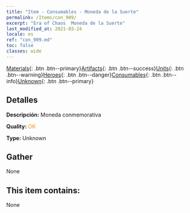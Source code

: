 ```yaml
---
title: "Item - Consumables - Moneda de la Suerte"
permalink: /Items/con_909/
excerpt: "Era of Chaos  Moneda de la Suerte"
last_modified_at: 2021-03-24
locale: es
ref: "con_909.md"
toc: false
classes: wide
---
```

 [Materials](/es/Items/){: .btn .btn--primary}[Artifacts](/es/Items/Artifacts/){: .btn .btn--success}[Units](/es/Items/Units/){: .btn .btn--warning}[Heroes](/es/Items/Heroes/){: .btn .btn--danger}[Consumables](/es/Items/Consumables/){: .btn .btn--info}[Unknown](/es/Items/Unknown/){: .btn .btn--primary}

## Detalles
 **Descripción:** Moneda conmemorativa

 **Quality:** <span style="color: #FF8C00">OK</span>

 **Type:** Unknown

## Gather

  None

## This item contains:

  None


